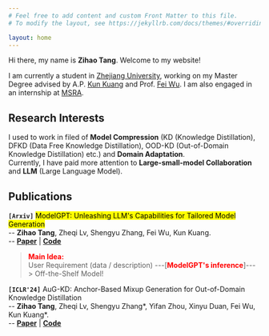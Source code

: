```yaml
---
# Feel free to add content and custom Front Matter to this file.
# To modify the layout, see https://jekyllrb.com/docs/themes/#overriding-theme-defaults

layout: home
---
```

Hi there, my name is **Zihao Tang**. Welcome to my website!

I am currently a student in [Zhejiang University](https://www.zju.edu.cn), working on my Master Degree advised by A.P. [Kun Kuang](https://kunkuang.github.io) and Prof. [Fei Wu](https://person.zju.edu.cn/wufei). I am also engaged in an internship at [MSRA](https://www.msra.cn/).

## Research Interests
I used to work in filed of **Model Compression** (KD (Knowledge Distillation), DFKD (Data Free Knowledge Distillation), OOD-KD (Out-of-Domain Knowledge Distillation) etc.) and **Domain Adaptation**.  
Currently, I have paid more attention to **Large-small-model Collaboration** and **LLM** (Large Language Model).

## Publications

**`[Arxiv]`** <span style="background:yellow;color:black">ModelGPT: Unleashing LLM's Capabilities for Tailored Model Generation</span>  
-- **Zihao Tang**, Zheqi Lv, Shengyu Zhang, Fei Wu, Kun Kuang.  
-- [**Paper**](https://arxiv.org/abs/2402.12408) \| [**Code**](https://github.com/IshiKura-a/ModelGPT)
> <span style="color:red;font-weight:bold;">Main Idea:</span>  
> User Requirement (data / description)  ---[<span style="color:red;font-weight:bold;">ModelGPT's inference</span>]--->  Off-the-Shelf Model!

**`[ICLR'24]`** AuG-KD: Anchor-Based Mixup Generation for Out-of-Domain Knowledge Distillation  
-- **Zihao Tang**, Zheqi Lv, Shengyu Zhang\*, Yifan Zhou, Xinyu Duan, Fei Wu, Kun Kuang\*.  
-- [**Paper**](https://arxiv.org/abs/2403.07030) \| [**Code**](https://github.com/IshiKura-a/AuG-KD)